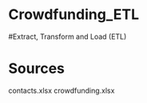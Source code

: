 # Crowdfunding_ETL

#Extract, Transform and Load (ETL)

# Sources 
contacts.xlsx
crowdfunding.xlsx

